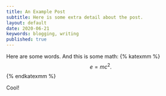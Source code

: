 ```yaml
---
title: An Example Post
subtitle: Here is some extra detail about the post.
layout: default
date: 2020-06-21
keywords: blogging, writing
published: true
---
```


Here are some words. And this is some math:
{% katexmm %} 
$$ 
e = mc^2. \tag{1} 
$$ 
{% endkatexmm %}

Cool!
